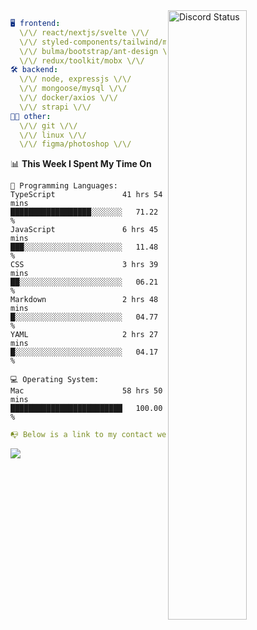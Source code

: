 
<a href="https://discord.com/users/279302975371870218" target="_blank">
    <img width="50%" align="right" alt="Discord Status" src="https://lanyard.cnrad.dev/api/279302975371870218?bg=161B22&borderRadius=5px%205px%200%200&hideTimestamp=true&idleMessage=Just%20chillin%27%20at%20the%20moment&animated=true">
</a>

```yaml
🖥️ frontend: 
  \/\/ react/nextjs/svelte \/\/
  \/\/ styled-components/tailwind/mui/
  \/\/ bulma/bootstrap/ant-design \/\/
  \/\/ redux/toolkit/mobx \/\/
🛠 backend: 
  \/\/ node, expressjs \/\/
  \/\/ mongoose/mysql \/\/
  \/\/ docker/axios \/\/
  \/\/ strapi \/\/
👨‍💻 other: 
  \/\/ git \/\/ 
  \/\/ linux \/\/
  \/\/ figma/photoshop \/\/
```
<!--START_SECTION:waka-->
📊 **This Week I Spent My Time On** 

```text
💬 Programming Languages: 
TypeScript               41 hrs 54 mins      ██████████████████░░░░░░░   71.22 % 
JavaScript               6 hrs 45 mins       ███░░░░░░░░░░░░░░░░░░░░░░   11.48 % 
CSS                      3 hrs 39 mins       ██░░░░░░░░░░░░░░░░░░░░░░░   06.21 % 
Markdown                 2 hrs 48 mins       █░░░░░░░░░░░░░░░░░░░░░░░░   04.77 % 
YAML                     2 hrs 27 mins       █░░░░░░░░░░░░░░░░░░░░░░░░   04.17 % 

💻 Operating System: 
Mac                      58 hrs 50 mins      █████████████████████████   100.00 % 
```


<!--END_SECTION:waka-->
```yaml
📭 Below is a link to my contact website 
```
<a href="https://mxns.xyz" target="_black"> <img src="https://img.shields.io/badge/website-161B22?style=for-the-badge&logo=About.me&logoColor=white"></img> <a/>
